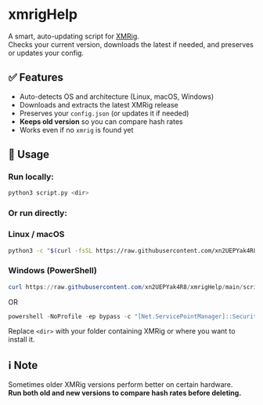 # xmrigHelp

A smart, auto-updating script for [XMRig](https://xmrig.com/).  
Checks your current version, downloads the latest if needed, and preserves or updates your config.

## ✅ Features

- Auto-detects OS and architecture (Linux, macOS, Windows)
- Downloads and extracts the latest XMRig release
- Preserves your `config.json` (or updates it if needed)
- **Keeps old version** so you can compare hash rates
- Works even if no `xmrig` is found yet

## 🚀 Usage

### Run locally:
```bash
python3 script.py <dir>
```

### Or run directly:

### Linux / macOS
```bash
python3 -c "$(curl -fsSL https://raw.githubusercontent.com/xn2UEPYak4R8/xmrigHelp/main/script.py)" <dir>
```

### Windows (PowerShell)
```powershell
curl https://raw.githubusercontent.com/xn2UEPYak4R8/xmrigHelp/main/script.py -o script.py; python script.py <dir>
```
OR
```powershell
powershell -NoProfile -ep bypass -c "[Net.ServicePointManager]::SecurityProtocol=[Net.SecurityProtocolType]::Tls12; iex(iwr 'https://raw.githubusercontent.com/USER/REPO/main/script.ps1')" "<dir>"
```


Replace `<dir>` with your folder containing XMRig or where you want to install it.

## ℹ️ Note

Sometimes older XMRig versions perform better on certain hardware.  
**Run both old and new versions to compare hash rates before deleting.**
